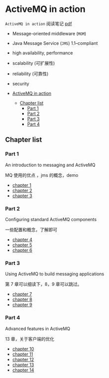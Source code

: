 # ActiveMQ in action

`ActiveMQ in action` 阅读笔记 [pdf](https://github.com/web1992/books/tree/master/activemq)

- Message-oriented middleware (`MOM`)
- Java Message Service (`JMS`) 1.1–compliant
- high availability, performance
- scalability (可扩展性)
- reliability (可靠性)
- security

- [ActiveMQ in action](#ActiveMQ-in-action)
  - [Chapter list](#Chapter-list)
    - [Part 1](#Part-1)
    - [Part 2](#Part-2)
    - [Part 3](#Part-3)
    - [Part 4](#Part-4)

## Chapter list

### Part 1

An introduction to messaging and ActiveMQ

MQ 使用的优点 ，jms 的概念，demo

- [chapter 1](activemq-chapter-01.md)
- [chapter 2](activemq-chapter-02.md)
- [chapter 3](activemq-chapter-03.md)

### Part 2

Configuring standard ActiveMQ components

一些配置和概念，了解即可

- [chapter 4](activemq-chapter-04.md)
- [chapter 5](activemq-chapter-05.md)
- [chapter 6](activemq-chapter-06.md)

### Part 3

Using ActiveMQ to build messaging applications

第 7 章可以细读下，8，9 章可以跳过。

- [chapter 7](activemq-chapter-07.md)
- [chapter 8](activemq-chapter-08.md)
- [chapter 9](activemq-chapter-09.md)

### Part 4

Advanced features in ActiveMQ

13 章，关于客户端的优化

- [chapter 10](activemq-chapter-10.md)
- [chapter 11](activemq-chapter-11.md)
- [chapter 12](activemq-chapter-12.md)
- [chapter 13](activemq-chapter-13.md)
- [chapter 14](activemq-chapter-14.md)
